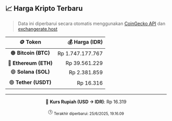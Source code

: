 

<!-- HARGA_KRIPTO -->
## 📈 Harga Kripto Terbaru

> Data ini diperbarui secara otomatis menggunakan [CoinGecko API](https://www.coingecko.com/) dan [exchangerate.host](https://exchangerate.host/)

<div align="center">

| 🪙 Token | 💰 Harga (IDR) |
|:------:|---------------:|
| 🟠 **Bitcoin (BTC)**   | Rp 1.747.177.767 |
| 🔵 **Ethereum (ETH)**  | Rp 39.561.229 |
| 🟣 **Solana (SOL)**    | Rp 2.381.859 |
| 🟢 **Tether (USDT)**   | Rp 16.316 |

---

💱 **Kurs Rupiah (USD → IDR)**: Rp 16.319

🕒 <sub>Terakhir diperbarui: 25/6/2025, 19.16.09</sub>

</div>
<!-- /HARGA_KRIPTO -->